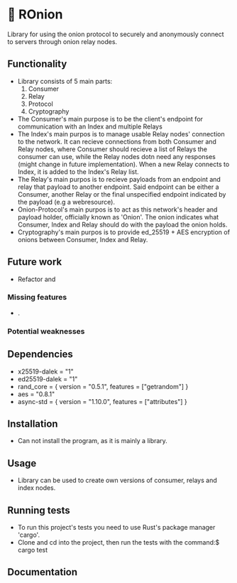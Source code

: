 # 🧅 ROnion
Library for using the onion protocol to securely and anonymously connect to servers through onion relay nodes.

## Functionality
- Library consists of 5 main parts: 
  1. Consumer
  2. Relay
  3. Protocol
  4. Cryptography
- The Consumer's main purpose is to be the client's endpoint for communication with an Index and multiple Relays
- The Index's main purpos is to manage usable Relay nodes' connection to the network. It can recieve connections from both Consumer and Relay nodes, where Consumer should recieve a list of Relays the consumer can use, while the Relay nodes dotn need any responses (might change in future implementation). When a new Relay connects to Index, it is added to the Index's Relay list.
- The Relay's main purpos is to recieve payloads from an endpoint and relay that payload to another endpoint. Said endpoint can be either a Consumer, another Relay or the final unspecified endpoint indicated by the payload (e.g a webresource). 
- Onion-Protocol's main purpos is to act as this network's header and payload holder, officially known as 'Onion'. The onion indicates what Consumer, Index and Relay should do with the payload the onion holds. 
- Cryptography's main purpos is to provide ed_25519 + AES encryption of onions between Consumer, Index and Relay.
## Future work
- Refactor and 
### Missing features
- .
### Potential weaknesses


## Dependencies
- x25519-dalek = "1"
- ed25519-dalek = "1"
- rand_core = { version = "0.5.1", features = ["getrandom"] }
- aes = "0.8.1"
- async-std = { version = "1.10.0", features = ["attributes"] }

## Installation
- Can not install the program, as it is mainly a library.

## Usage
- Library can be used to create own versions of consumer, relays and index nodes. 

## Running tests
- To run this project's tests you need to use Rust's package manager 'cargo'. 
- Clone and cd into the project, then run the tests with the command:$ cargo test

## Documentation
